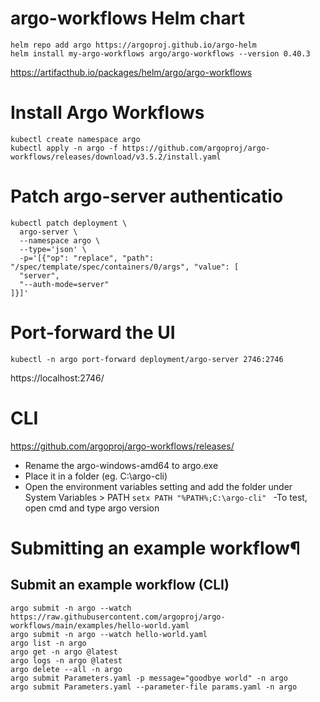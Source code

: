 # argo-workflows Helm chart
```
helm repo add argo https://argoproj.github.io/argo-helm
helm install my-argo-workflows argo/argo-workflows --version 0.40.3
```
https://artifacthub.io/packages/helm/argo/argo-workflows

# Install Argo Workflows
```
kubectl create namespace argo
kubectl apply -n argo -f https://github.com/argoproj/argo-workflows/releases/download/v3.5.2/install.yaml
```
# Patch argo-server authenticatio
```
kubectl patch deployment \
  argo-server \
  --namespace argo \
  --type='json' \
  -p='[{"op": "replace", "path": "/spec/template/spec/containers/0/args", "value": [
  "server",
  "--auth-mode=server"
]}]'
```

# Port-forward the UI
```
kubectl -n argo port-forward deployment/argo-server 2746:2746
```
https://localhost:2746/


# CLI
https://github.com/argoproj/argo-workflows/releases/

- Rename the argo-windows-amd64 to argo.exe
- Place it in a folder (eg. C:\argo-cli)
- Open the environment variables setting and add the folder under System Variables > PATH 
            ```
            setx PATH "%PATH%;C:\argo-cli" 
            ```
-To test, open cmd and type argo version

# Submitting an example workflow¶
## Submit an example workflow (CLI)
```
argo submit -n argo --watch https://raw.githubusercontent.com/argoproj/argo-workflows/main/examples/hello-world.yaml
argo submit -n argo --watch hello-world.yaml
argo list -n argo
argo get -n argo @latest
argo logs -n argo @latest
argo delete --all -n argo
argo submit Parameters.yaml -p message="goodbye world" -n argo
argo submit Parameters.yaml --parameter-file params.yaml -n argo


```
